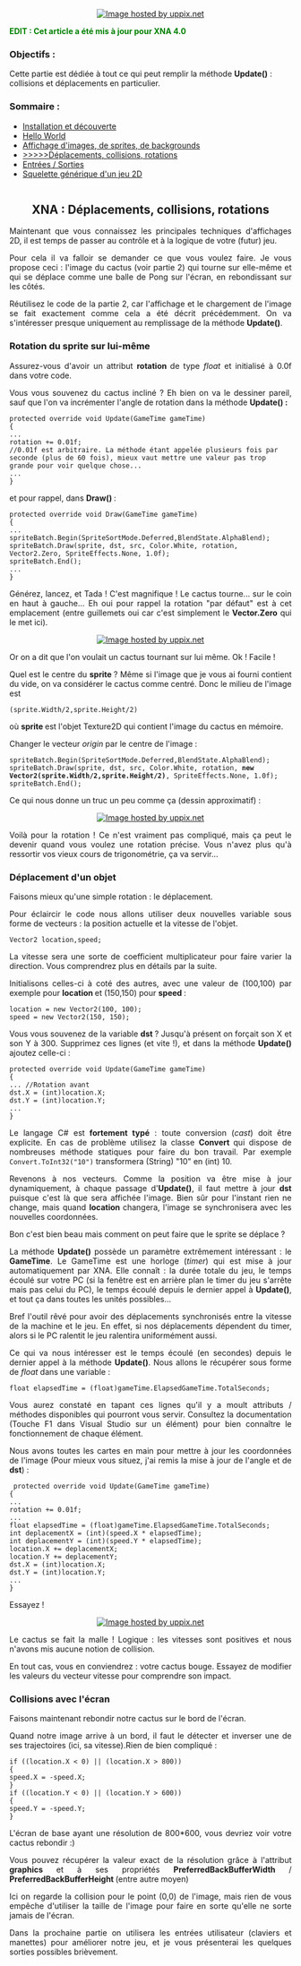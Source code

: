 ﻿<p style="text-align: center;"><a href="http://uppix.net/e/8/7/6ef7c41ab236d93fa753d0e916f23.html"><img src="http://uppix.net/e/8/7/6ef7c41ab236d93fa753d0e916f23.png" border="0" alt="Image hosted by uppix.net" /></a></p>
<span style="color: #008000;"><strong>EDIT : Cet article a été mis à jour pour XNA 4.0</strong></span>
<h3 style="text-align: left;"><strong>Objectifs :</strong></h3>
<p style="text-align: left;">Cette partie est dédiée à tout ce qui peut remplir la méthode <strong>Update()</strong> : collisions et déplacements en particulier.</p>

<h3 style="text-align: left;"><strong>Sommaire :</strong></h3>
<ul>
	<li><a href="http://www.valryon.fr/didacticiel-xna-partie-1-installation-et-decouverte/">Installation et découverte</a></li>
	<li><a title="Hello World" href="http://www.valryon.fr/didacticiel-xna-partie-2-hello-world">Hello World</a></li>
	<li><a title="Troisième partie : affichage" href="http://www.valryon.fr/didacticiel-xna-partie-3-affichage-dimages-de-sprites-de-backgrounds/">Affichage d'images, de sprites, de backgrounds</a></li>
	<li><a href="http://www.valryon.fr/didacticiel-xna-partie-4-deplacements-collisions-rotations/">&gt;&gt;&gt;&gt;&gt;Déplacements, collisions, rotations</a></li>
	<li><a href="../didacticiel-xna-partie-5-%E2%80%93-entreessorties/">Entrées / Sorties</a></li>
	<li><a title="Squelette" href="../didacticiel-xna-partie-6-%E2%80%93-squelette-generique-dun-jeu-2d">Squelette générique d'un jeu 2D</a></li>
</ul>
<!--more-->

<img title="Lire la suite…" src="http://www.valryon.fr/wp-includes/js/tinymce/plugins/wordpress/img/trans.gif" alt="" />
<h2 style="text-align: center;"><img title="Lire la suite…" src="http://www.valryon.fr/wp-includes/js/tinymce/plugins/wordpress/img/trans.gif" alt="" />XNA : Déplacements, collisions, rotations</h2>
<p style="text-align: justify;">Maintenant que vous connaissez les principales techniques d'affichages 2D, il est temps de passer au contrôle et à la logique de votre (futur) jeu.</p>
<p style="text-align: justify;">Pour cela il va falloir se demander ce que vous voulez faire. Je vous propose ceci : l'image du cactus (voir partie 2) qui tourne sur elle-même et qui se déplace comme une balle de Pong sur l'écran, en rebondissant sur les côtés.</p>
<p style="text-align: justify;">Réutilisez le code de la partie 2, car l'affichage et le chargement de l'image se fait exactement comme cela a été décrit précédemment. On va s'intéresser presque uniquement au remplissage de la méthode <strong>Update()</strong>.</p>

<h3 style="text-align: justify;">Rotation du sprite sur lui-même</h3>
<p style="text-align: justify;">Assurez-vous d'avoir un attribut <strong>rotation </strong>de type <em>float </em>et initialisé à 0.0f dans votre code.</p>
<p style="text-align: justify;">Vous vous souvenez du cactus incliné ? Eh bien on va le dessiner pareil, sauf que l'on va incrémenter l'angle de rotation dans la méthode <strong>Update() :
</strong></p>
<p style="text-align: left;"><code lang="C#">protected override void Update(GameTime gameTime)
{
...
rotation += 0.01f;
//0.01f est arbitraire. La méthode étant appelée plusieurs fois par seconde (plus de 60 fois), mieux vaut mettre une valeur pas trop grande pour voir quelque chose...
...
}</code></p>
et pour rappel, dans <strong>Draw() </strong>:
<p style="text-align: left;"><code lang="C#">protected override void Draw(GameTime gameTime)
{
...
spriteBatch.Begin(SpriteSortMode.Deferred,BlendState.AlphaBlend);
spriteBatch.Draw(sprite, dst, src, Color.White, rotation, Vector2.Zero, SpriteEffects.None, 1.0f);
spriteBatch.End();
...
}</code></p>
<p style="text-align: justify;">Générez, lancez, et Tada ! C'est magnifique ! Le cactus tourne... sur le coin en haut à gauche... Eh oui pour rappel la rotation "par défaut" est à cet emplacement (entre guillemets oui car c'est simplement le <strong>Vector.Zero</strong> qui le met ici).</p>
<p style="text-align: center;"><a href="http://uppix.net/7/2/a/1ec47414fccc2ac2580fbc8edb483.html"><img class="aligncenter" src="http://uppix.net/7/2/a/1ec47414fccc2ac2580fbc8edb483.png" border="0" alt="Image hosted by uppix.net" /></a></p>
<p style="text-align: justify;">Or on a dit que l'on voulait un cactus tournant sur lui même. Ok ! Facile !</p>
<p style="text-align: justify;">Quel est le centre du <strong>sprite </strong>? Même si l'image que je vous ai fourni contient du vide, on va considérer le cactus comme centré. Donc le milieu de l'image est</p>
<p style="text-align: left;"><code lang="C#">(sprite.Width/2,sprite.Height/2)</code></p>
<p style="text-align: justify;">où <strong>sprite </strong>est l'objet Texture2D qui contient l'image du cactus en mémoire.</p>
<p style="text-align: justify;">Changer le vecteur <em>origin</em> par le centre de l'image :</p>
<p style="text-align: left;"><code lang="C#">spriteBatch.Begin(SpriteSortMode.Deferred,BlendState.AlphaBlend);
spriteBatch.Draw(sprite, dst, src, Color.White, rotation, <strong>new Vector2(sprite.Width/2,sprite.Height/2)</strong>, SpriteEffects.None, 1.0f);
spriteBatch.End();</code></p>
<p style="text-align: justify;">Ce qui nous donne un truc un peu comme ça (dessin approximatif) :</p>
<p style="text-align: center;"><a href="http://uppix.net/7/3/9/0d7021b2f3f86210a9f4a7da315e0.html"><img class="aligncenter" src="http://uppix.net/7/3/9/0d7021b2f3f86210a9f4a7da315e0.png" border="0" alt="Image hosted by uppix.net" /></a></p>
<p style="text-align: justify;">Voilà pour la rotation ! Ce n'est vraiment pas compliqué, mais ça peut le devenir quand vous voulez une rotation précise. Vous n'avez plus qu'à ressortir vos vieux cours de trigonométrie, ça va servir...</p>

<h3 style="text-align: justify;">Déplacement d'un objet</h3>
<p style="text-align: justify;">Faisons mieux qu'une simple rotation : le déplacement.</p>
<p style="text-align: justify;">Pour éclaircir le code nous allons utiliser deux nouvelles variable sous forme de vecteurs : la position actuelle et la vitesse de l'objet.</p>
<code lang="C#">Vector2 location,speed;</code>
<p style="text-align: justify;">La vitesse sera une sorte de coefficient multiplicateur pour faire varier la direction. Vous comprendrez plus en détails par la suite.</p>
<p style="text-align: justify;">Initialisons celles-ci à coté des autres, avec une valeur de (100,100) par exemple pour <strong>location </strong>et (150,150) pour <strong>speed </strong>:</p>
<code lang="C#">location = new Vector2(100, 100);
speed = new Vector2(150, 150);
</code>
<p style="text-align: justify;">Vous vous souvenez de la variable <strong>dst </strong>? Jusqu'à présent on forçait son X et son Y à 300. Supprimez ces lignes (et vite !), et dans la méthode <strong>Update()</strong> ajoutez celle-ci :</p>
<code lang="C#">protected override void Update(GameTime gameTime)
{
... //Rotation avant
dst.X = (int)location.X;
dst.Y = (int)location.Y;
...
}</code>
<p style="text-align: justify;">Le langage C# est<strong> fortement typé</strong> : toute conversion (<em>cast</em>) doit être explicite. En cas de problème utilisez la classe <strong>Convert </strong>qui dispose de nombreuses méthode statiques pour faire du bon travail. Par exemple <code lang="C#">Convert.ToInt32("10")</code> transformera (String) "10" en (int) 10.</p>
<p style="text-align: justify;">Revenons à nos vecteurs. Comme la position va être mise à jour dynamiquement, à chaque passage d'<strong>Update()</strong>, il faut mettre à jour <strong>dst </strong>puisque c'est là que sera affichée l'image. Bien sûr pour l'instant rien ne change, mais quand <strong>location </strong>changera, l'image se synchronisera avec les nouvelles coordonnées.</p>
<p style="text-align: justify;">Bon c'est bien beau mais comment on peut faire que le sprite se déplace ?</p>
<p style="text-align: justify;">La méthode <strong>Update()</strong> possède un paramètre extrêmement intéressant : le <strong>GameTime</strong>. Le GameTime est une horloge (<em>timer</em>) qui est mise à jour automatiquement par XNA. Elle connaît : la durée totale du jeu, le temps écoulé sur votre PC (si la fenêtre est en arrière plan le timer du jeu s'arrête mais pas celui du PC), le temps écoulé depuis le dernier appel à <strong>Update()</strong>, et tout ça dans toutes les unités possibles...</p>
<p style="text-align: justify;">Bref l'outil rêvé pour avoir des déplacements synchronisés entre la vitesse de la machine et le jeu. En effet, si nos déplacements dépendent du timer, alors si le PC ralentit le jeu ralentira uniformément aussi.</p>
<p style="text-align: justify;">Ce qui va nous intéresser est le temps écoulé (en secondes) depuis le dernier appel à la méthode <strong>Update()</strong>. Nous allons le récupérer sous forme de <em>float </em>dans une variable :</p>
<p style="text-align: left;"><code lang="C#">float elapsedTime = (float)gameTime.ElapsedGameTime.TotalSeconds;</code></p>
<p style="text-align: justify;">Vous aurez constaté en tapant ces lignes qu'il y a moult attributs / méthodes disponibles qui pourront vous servir. Consultez la documentation (Touche F1 dans Visual Studio sur un élément) pour bien connaître le fonctionnement de chaque élément.</p>
<p style="text-align: justify;">Nous avons toutes les cartes en main pour mettre à jour les coordonnées de l'image (Pour mieux vous situez, j'ai remis la mise à jour de l'angle et de <strong>dst</strong>) :</p>
<p style="text-align: left;"><code lang="C#"> protected override void Update(GameTime gameTime)
{
...
rotation += 0.01f;
...
float elapsedTime = (float)gameTime.ElapsedGameTime.TotalSeconds;
int deplacementX = (int)(speed.X * elapsedTime);
int deplacementY = (int)(speed.Y * elapsedTime);
location.X += deplacementX;
location.Y += deplacementY;
dst.X = (int)location.X;
dst.Y = (int)location.Y;
...
}</code></p>
Essayez !
<p style="text-align: center;"><a href="http://uppix.net/9/c/c/742ded1c5f72fff71727a9f01547d.html"><img src="http://uppix.net/9/c/c/742ded1c5f72fff71727a9f01547d.png" border="0" alt="Image hosted by uppix.net" /></a></p>
<p style="text-align: justify;">Le cactus se fait la malle ! Logique : les vitesses sont positives et nous n'avons mis aucune notion de collision.</p>
<p style="text-align: justify;">En tout cas, vous en conviendrez : votre cactus bouge. Essayez de modifier les valeurs du vecteur vitesse pour comprendre son impact.</p>

<h3 style="text-align: justify;">Collisions avec l'écran</h3>
<p style="text-align: justify;">Faisons maintenant rebondir notre cactus sur le bord de l'écran.</p>
<p style="text-align: justify;">Quand notre image arrive à un bord, il faut le détecter et inverser une de ses trajectoires (ici, sa vitesse).Rien de bien compliqué :</p>
<p style="text-align: left;"><code lang="C#">if ((location.X &lt; 0) || (location.X &gt; 800))
{
speed.X = -speed.X;
}
if ((location.Y &lt; 0) || (location.Y &gt; 600))
{
speed.Y = -speed.Y;
}</code></p>
<p style="text-align: justify;">L'écran de base ayant une résolution de 800*600, vous devriez voir votre cactus rebondir :)</p>
<p style="text-align: justify;">Vous pouvez récupérer la valeur exact de la résolution grâce à l'attribut <strong>graphics </strong>et à ses propriétés <strong>PreferredBackBufferWidth </strong>/ <strong>PreferredBackBufferHeight </strong>(entre autre moyen)</p>
<p style="text-align: justify;">Ici on regarde la collision pour le point (0,0) de l'image, mais rien de vous empêche d'utiliser la taille de l'image pour faire en sorte qu'elle ne sorte jamais de l'écran.</p>
<p style="text-align: justify;">Dans la prochaine partie on utilisera les entrées utilisateur (claviers et manettes) pour améliorer notre jeu, et je vous présenterai les quelques sorties possibles brièvement.</p>